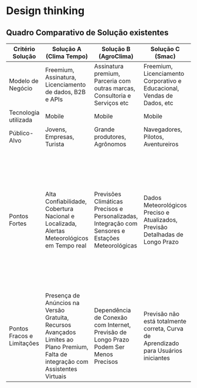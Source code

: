 # Design thinking
## Quadro Comparativo de Solução existentes
| Critério Solução | Solução A (Clima Tempo) | Solução B (AgroClima) | Solução C (Smac) | Nossa Solução |
|------------------|-------------------------|-----------------------|------------------|---------------|
| Modelo de Negócio | Freemium, Assinatura, Licenciamento de dados, B2B e APIs | Assinatura premium, Parceria com outras marcas, Consultoria e Serviços etc | Freemium, Licenciamento Corporativo e Educacional, Vendas de Dados, etc | Freemium |
| Tecnologia utilizada| Mobile | Mobile | Mobile | Mobile |
| Público-Alvo | Jovens, Empresas, Turista | Grande produtores, Agrônomos | Navegadores, Pilotos, Aventureiros |jovens, adultos, publico geral |
| Pontos Fortes | Alta Confiabilidade, Cobertura Nacional e Localizada, Alertas Meteorológicos em Tempo real  | Previsões Climáticas Precisos e Personalizadas, Integração com Sensores e Estações Meteorológicas  | Dados Meteorológicos Preciso e Atualizados, Previsão Detalhadas de Longo Prazo | Fornecimento de informações atualizadas e confiáveis, Disponibilização de dados meteorológicos e hidrológicos em tempo real, Uma interface intuitiva, clara e de fácil navegação, Compromisso em atender às demandas específicas dos usuários da região|
| Pontos Fracos e Limitações | Presença de Anúncios na Versão Gratuita, Recursos Avançados Limites ao Plano Premium, Falta de integração com Assistentes Virtuais | Dependência de Conexão com Internet, Previsão de Longo Prazo Podem Ser Menos Precisos | Previsão não está totalmente correta, Curva de Aprendizado para Usuários iniciantes | Falta de familiaridade do público com o aplicativo, Dependência de fontes externas de dados, Necessidade de conexão com a internet  |
